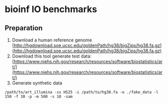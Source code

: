 # bioinf IO benchmarks

## Preparation
1. Download a human reference genome [http://hgdownload.soe.ucsc.edu/goldenPath/hg38/bigZips/hg38.fa.gz](http://hgdownload.soe.ucsc.edu/goldenPath/hg38/bigZips/hg38.fa.gz)
2. Download this tool generate test data: [https://www.niehs.nih.gov/research/resources/software/biostatistics/art/](https://www.niehs.nih.gov/research/resources/software/biostatistics/art/)
3. Generate synthetic data
```
/path/to/art_illumina -ss HS25 -i /path/to/hg38.fa -o ./fake_data -l 150 -f 30 -p -m 500 -s 10 -sam
```
